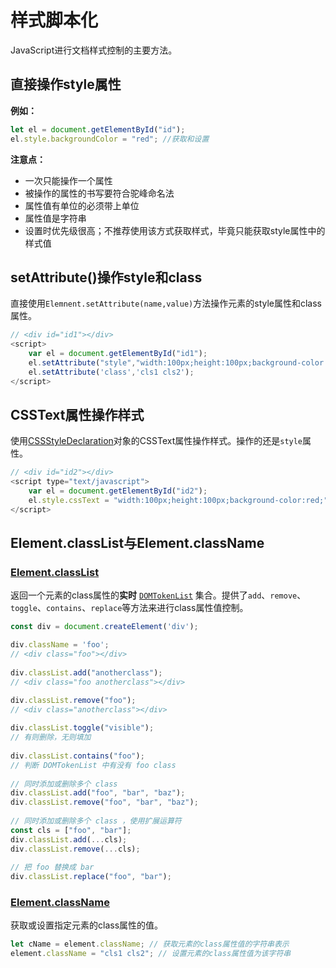 # 样式脚本化

JavaScript进行文档样式控制的主要方法。

## 直接操作style属性

**例如：**

```javascript
let el = document.getElementById("id");
el.style.backgroundColor = "red"; //获取和设置
```

**注意点：**

- 一次只能操作一个属性
- 被操作的属性的书写要符合驼峰命名法
- 属性值有单位的必须带上单位
- 属性值是字符串
- 设置时优先级很高；不推荐使用该方式获取样式，毕竟只能获取style属性中的样式值

## setAttribute()操作style和class

直接使用`Elemnent.setAttribute(name,value)`方法操作元素的style属性和class属性。

```javascript
// <div id="id1"></div>
<script>
    var el = document.getElementById("id1");
	el.setAttribute("style","width:100px;height:100px;background-color:red;");
	el.setAttribute('class','cls1 cls2');
</script>
```

## CSSText属性操作样式

使用[CSSStyleDeclaration](https://developer.mozilla.org/zh-CN/docs/Web/API/CSSStyleDeclaration)对象的CSSText属性操作样式。操作的还是`style`属性。

```javascript
// <div id="id2"></div>
<script type="text/javascript">
    var el = document.getElementById("id2");
	el.style.cssText = "width:100px;height:100px;background-color:red;";
</script>
```

## Element.classList与Element.className

### [Element.classList](https://developer.mozilla.org/zh-CN/docs/Web/API/Element/classList)

返回一个元素的class属性的**实时** [`DOMTokenList`](https://developer.mozilla.org/zh-CN/docs/Web/API/DOMTokenList) 集合。提供了`add`、`remove`、`toggle`、`contains`、`replace`等方法来进行class属性值控制。

```javascript
const div = document.createElement('div');

div.className = 'foo'; 
// <div class="foo"></div>
 
div.classList.add("anotherclass");
// <div class="foo anotherclass"></div>

div.classList.remove("foo");
// <div class="anotherclass"></div> 
 
div.classList.toggle("visible");
// 有则删除，无则填加
 
div.classList.contains("foo");
// 判断 DOMTokenList 中有没有 foo class
 
// 同时添加或删除多个 class
div.classList.add("foo", "bar", "baz");
div.classList.remove("foo", "bar", "baz");
 
// 同时添加或删除多个 class ，使用扩展运算符
const cls = ["foo", "bar"];
div.classList.add(...cls); 
div.classList.remove(...cls);
 
// 把 foo 替换成 bar
div.classList.replace("foo", "bar");
```

### [Element.className](https://developer.mozilla.org/zh-CN/docs/Web/API/Element/className)

获取或设置指定元素的class属性的值。

```javascript
let cName = element.className; // 获取元素的class属性值的字符串表示
element.className = "cls1 cls2"; // 设置元素的class属性值为该字符串
```

